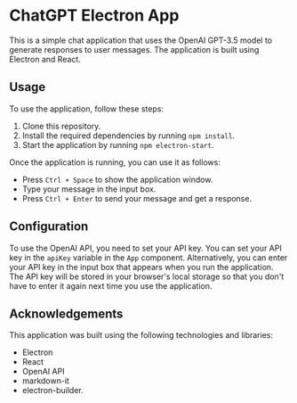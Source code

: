 # ChatGPT Electron App

This is a simple chat application that uses the OpenAI GPT-3.5 model to generate responses to user messages. The application is built using Electron and React.

## Usage

To use the application, follow these steps:

1. Clone this repository.
2. Install the required dependencies by running `npm install`.
3. Start the application by running `npm electron-start`.

Once the application is running, you can use it as follows:

- Press `Ctrl + Space` to show the application window.
- Type your message in the input box.
- Press `Ctrl + Enter` to send your message and get a response.

## Configuration

To use the OpenAI API, you need to set your API key. You can set your API key in the `apiKey` variable in the `App` component. Alternatively, you can enter your API key in the input box that appears when you run the application. The API key will be stored in your browser's local storage so that you don't have to enter it again next time you use the application.

## Acknowledgements

This application was built using the following technologies and libraries:

- Electron
- React
- OpenAI API
- markdown-it
- electron-builder.
